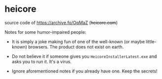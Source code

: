 # heicore

source code of https://archive.fo/OqMaZ (~~heicore.com~~)

Notes for some humor-impaired people: 

- It is simply a joke making fun of one of the well-known (or maybe little-known) browsers. The product does not exist on earth.

- Do not believe it if someone gives you `HeicoreInstallerLatest.exe` and asks you to run it. It's a virus.

- Ignore aforementioned notes if you already have one. Keep the secrets!
